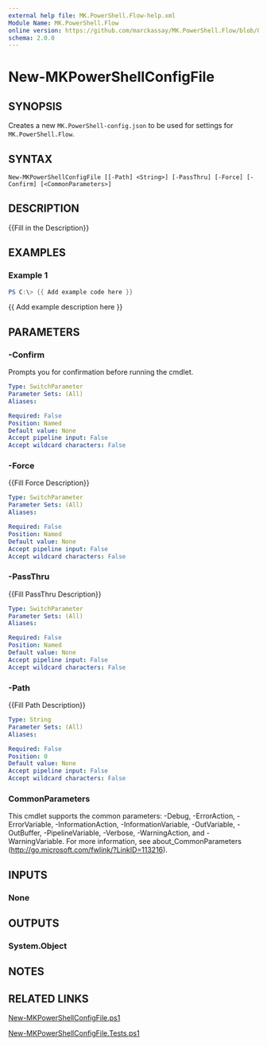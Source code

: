 ```yaml
---
external help file: MK.PowerShell.Flow-help.xml
Module Name: MK.PowerShell.Flow
online version: https://github.com/marckassay/MK.PowerShell.Flow/blob/0.0.2/docs/New-MKPowerShellConfigFile.md
schema: 2.0.0
---
```


# New-MKPowerShellConfigFile

## SYNOPSIS
Creates a new `MK.PowerShell-config.json` to be used for settings for `MK.PowerShell.Flow`.

## SYNTAX

```
New-MKPowerShellConfigFile [[-Path] <String>] [-PassThru] [-Force] [-Confirm] [<CommonParameters>]
```

## DESCRIPTION
{{Fill in the Description}}

## EXAMPLES

### Example 1
```powershell
PS C:\> {{ Add example code here }}
```

{{ Add example description here }}

## PARAMETERS

### -Confirm
Prompts you for confirmation before running the cmdlet.

```yaml
Type: SwitchParameter
Parameter Sets: (All)
Aliases:

Required: False
Position: Named
Default value: None
Accept pipeline input: False
Accept wildcard characters: False
```

### -Force
{{Fill Force Description}}

```yaml
Type: SwitchParameter
Parameter Sets: (All)
Aliases:

Required: False
Position: Named
Default value: None
Accept pipeline input: False
Accept wildcard characters: False
```

### -PassThru
{{Fill PassThru Description}}

```yaml
Type: SwitchParameter
Parameter Sets: (All)
Aliases:

Required: False
Position: Named
Default value: None
Accept pipeline input: False
Accept wildcard characters: False
```

### -Path
{{Fill Path Description}}

```yaml
Type: String
Parameter Sets: (All)
Aliases:

Required: False
Position: 0
Default value: None
Accept pipeline input: False
Accept wildcard characters: False
```

### CommonParameters
This cmdlet supports the common parameters: -Debug, -ErrorAction, -ErrorVariable, -InformationAction, -InformationVariable, -OutVariable, -OutBuffer, -PipelineVariable, -Verbose, -WarningAction, and -WarningVariable. For more information, see about_CommonParameters (http://go.microsoft.com/fwlink/?LinkID=113216).

## INPUTS

### None

## OUTPUTS

### System.Object

## NOTES

## RELATED LINKS

[New-MKPowerShellConfigFile.ps1](https://github.com/marckassay/MK.PowerShell.Flow/blob/0.0.2/src/settings/New-MKPowerShellConfigFile.ps1)

[New-MKPowerShellConfigFile.Tests.ps1](https://github.com/marckassay/MK.PowerShell.Flow/blob/0.0.2/test/settings/New-MKPowerShellConfigFile.Tests.ps1)
